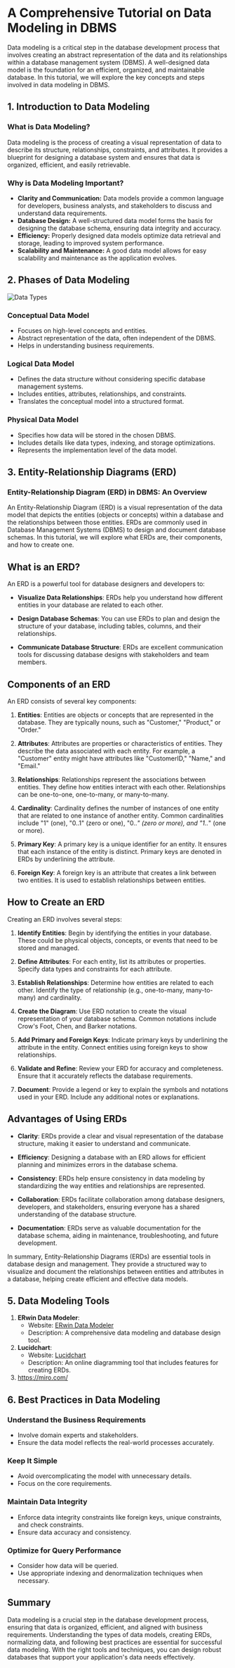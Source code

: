 # A Comprehensive Tutorial on Data Modeling in DBMS

Data modeling is a critical step in the database development process that involves creating an abstract representation of the data and its relationships within a database management system (DBMS). A well-designed data model is the foundation for an efficient, organized, and maintainable database. In this tutorial, we will explore the key concepts and steps involved in data modeling in DBMS.

## 1. Introduction to Data Modeling

### What is Data Modeling?
Data modeling is the process of creating a visual representation of data to describe its structure, relationships, constraints, and attributes. It provides a blueprint for designing a database system and ensures that data is organized, efficient, and easily retrievable.

### Why is Data Modeling Important?
- **Clarity and Communication:** Data models provide a common language for developers, business analysts, and stakeholders to discuss and understand data requirements.
- **Database Design:** A well-structured data model forms the basis for designing the database schema, ensuring data integrity and accuracy.
- **Efficiency:** Properly designed data models optimize data retrieval and storage, leading to improved system performance.
- **Scalability and Maintenance:** A good data model allows for easy scalability and maintenance as the application evolves.

## 2. Phases of Data Modeling

![Data Types](../Assets/Phases%20Of%20Data%20Model.png)

### Conceptual Data Model
- Focuses on high-level concepts and entities.
- Abstract representation of the data, often independent of the DBMS.
- Helps in understanding business requirements.

### Logical Data Model
- Defines the data structure without considering specific database management systems.
- Includes entities, attributes, relationships, and constraints.
- Translates the conceptual model into a structured format.

### Physical Data Model
- Specifies how data will be stored in the chosen DBMS.
- Includes details like data types, indexing, and storage optimizations.
- Represents the implementation level of the data model.

## 3. Entity-Relationship Diagrams (ERD)
### Entity-Relationship Diagram (ERD) in DBMS: An Overview

An Entity-Relationship Diagram (ERD) is a visual representation of the data model that depicts the entities (objects or concepts) within a database and the relationships between those entities. ERDs are commonly used in Database Management Systems (DBMS) to design and document database schemas. In this tutorial, we will explore what ERDs are, their components, and how to create one.

## What is an ERD?

An ERD is a powerful tool for database designers and developers to:

- **Visualize Data Relationships**: ERDs help you understand how different entities in your database are related to each other.

- **Design Database Schemas**: You can use ERDs to plan and design the structure of your database, including tables, columns, and their relationships.

- **Communicate Database Structure**: ERDs are excellent communication tools for discussing database designs with stakeholders and team members.

## Components of an ERD

An ERD consists of several key components:

1. **Entities**: Entities are objects or concepts that are represented in the database. They are typically nouns, such as "Customer," "Product," or "Order."

2. **Attributes**: Attributes are properties or characteristics of entities. They describe the data associated with each entity. For example, a "Customer" entity might have attributes like "CustomerID," "Name," and "Email."

3. **Relationships**: Relationships represent the associations between entities. They define how entities interact with each other. Relationships can be one-to-one, one-to-many, or many-to-many.

4. **Cardinality**: Cardinality defines the number of instances of one entity that are related to one instance of another entity. Common cardinalities include "1" (one), "0..1" (zero or one), "0..*" (zero or more), and "1..*" (one or more).

5. **Primary Key**: A primary key is a unique identifier for an entity. It ensures that each instance of the entity is distinct. Primary keys are denoted in ERDs by underlining the attribute.

6. **Foreign Key**: A foreign key is an attribute that creates a link between two entities. It is used to establish relationships between entities.

## How to Create an ERD

Creating an ERD involves several steps:

1. **Identify Entities**: Begin by identifying the entities in your database. These could be physical objects, concepts, or events that need to be stored and managed.

2. **Define Attributes**: For each entity, list its attributes or properties. Specify data types and constraints for each attribute.

3. **Establish Relationships**: Determine how entities are related to each other. Identify the type of relationship (e.g., one-to-many, many-to-many) and cardinality.

4. **Create the Diagram**: Use ERD notation to create the visual representation of your database schema. Common notations include Crow's Foot, Chen, and Barker notations.

5. **Add Primary and Foreign Keys**: Indicate primary keys by underlining the attribute in the entity. Connect entities using foreign keys to show relationships.

6. **Validate and Refine**: Review your ERD for accuracy and completeness. Ensure that it accurately reflects the database requirements.

7. **Document**: Provide a legend or key to explain the symbols and notations used in your ERD. Include any additional notes or explanations.

## Advantages of Using ERDs

- **Clarity**: ERDs provide a clear and visual representation of the database structure, making it easier to understand and communicate.

- **Efficiency**: Designing a database with an ERD allows for efficient planning and minimizes errors in the database schema.

- **Consistency**: ERDs help ensure consistency in data modeling by standardizing the way entities and relationships are represented.

- **Collaboration**: ERDs facilitate collaboration among database designers, developers, and stakeholders, ensuring everyone has a shared understanding of the database structure.

- **Documentation**: ERDs serve as valuable documentation for the database schema, aiding in maintenance, troubleshooting, and future development.

In summary, Entity-Relationship Diagrams (ERDs) are essential tools in database design and management. They provide a structured way to visualize and document the relationships between entities and attributes in a database, helping create efficient and effective data models.
## 5. Data Modeling Tools

1. **ERwin Data Modeler**:
   - Website: [ERwin Data Modeler](https://erwin.com/products/data-modeler/)
   - Description: A comprehensive data modeling and database design tool.
2. **Lucidchart**:
   - Website: [Lucidchart](https://www.lucidchart.com/)
   - Description: An online diagramming tool that includes features for creating ERDs.
3. https://miro.com/ 


## 6. Best Practices in Data Modeling

### Understand the Business Requirements
- Involve domain experts and stakeholders.
- Ensure the data model reflects the real-world processes accurately.

### Keep It Simple
- Avoid overcomplicating the model with unnecessary details.
- Focus on the core requirements.

### Maintain Data Integrity
- Enforce data integrity constraints like foreign keys, unique constraints, and check constraints.
- Ensure data accuracy and consistency.

### Optimize for Query Performance
- Consider how data will be queried.
- Use appropriate indexing and denormalization techniques when necessary.


## Summary

Data modeling is a crucial step in the database development process, ensuring that data is organized, efficient, and aligned with business requirements. Understanding the types of data models, creating ERDs, normalizing data, and following best practices are essential for successful data modeling. With the right tools and techniques, you can design robust databases that support your application's data needs effectively.